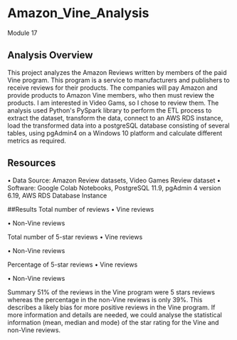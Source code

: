 # Amazon_Vine_Analysis
Module 17

## Analysis Overview
This project analyzes the Amazon Reviews written by members of the paid Vine program. This program is a service to manufacturers and publishers to receive reviews for their products. The companies will pay Amazon and provide products to Amazon Vine members, who then must review the products. I am interested in Video Gams, so I chose to review them. 
The analysis used Python's PySpark library to perform the ETL process to extract the dataset, transform the data, connect to an AWS RDS instance, load the transformed data into a postgreSQL database consisting of several tables, using pgAdmin4 on a Windows 10 platform and calculate different metrics as required. 

## Resources
•	Data Source: Amazon Review datasets, Video Games Review dataset
•	Software: Google Colab Notebooks, PostgreSQL 11.9, pgAdmin 4 version 6.19, AWS RDS Database Instance

##Results
Total number of reviews
•	Vine reviews
 


•	Non-Vine reviews
 


Total number of 5-star reviews
•	Vine reviews
 


•	Non-Vine reviews
 


Percentage of 5-star reviews
•	Vine reviews
 


•	Non-Vine reviews
 


Summary
51% of the reviews in the Vine program were 5 stars reviews whereas the percentage in the non-Vine reviews is only 39%.
This describes a likely bias for more positive reviews in the Vine program.
If more information and details are needed, we could analyse the statistical information (mean, median and mode) of the star rating for the Vine and non-Vine reviews.

